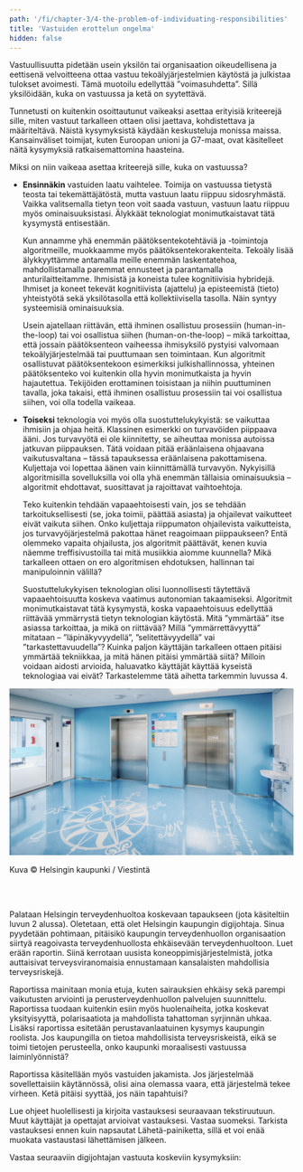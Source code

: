 ```yaml
---
path: '/fi/chapter-3/4-the-problem-of-individuating-responsibilities'
title: 'Vastuiden erottelun ongelma'
hidden: false
---
```


<hero-icon heroIcon='chap3'/>


<styled-text>

Vastuullisuutta pidetään usein yksilön tai organisaation oikeudellisena ja eettisenä velvoitteena ottaa vastuu tekoälyjärjestelmien käytöstä ja julkistaa tulokset avoimesti. Tämä muotoilu edellyttää ”voimasuhdetta”. Sillä yksilöidään, kuka on vastuussa ja ketä on syytettävä.

Tunnetusti on kuitenkin osoittautunut vaikeaksi asettaa erityisiä kriteerejä sille, miten vastuut tarkalleen ottaen olisi jaettava, kohdistettava ja määriteltävä. Näistä kysymyksistä käydään keskusteluja monissa maissa. Kansainväliset toimijat, kuten Euroopan unioni ja G7-maat, ovat käsitelleet näitä kysymyksiä ratkaisemattomina haasteina.

Miksi on niin vaikeaa asettaa kriteerejä sille, kuka on vastuussa?

* **Ensinnäkin** vastuiden laatu vaihtelee. Toimija on vastuussa tietystä teosta tai tekemättäjätöstä, mutta vastuun laatu riippuu sidosryhmästä. Vaikka valitsemalla tietyn teon voit saada vastuun, vastuun laatu riippuu myös ominaisuuksistasi. Älykkäät teknologiat monimutkaistavat tätä kysymystä entisestään.

    Kun annamme yhä enemmän päätöksentekotehtäviä ja -toimintoja algoritmeille, muokkaamme myös päätöksentekorakenteita. Tekoäly lisää älykkyyttämme antamalla meille enemmän laskentatehoa, mahdollistamalla paremmat ennusteet ja parantamalla anturilaitteitamme. Ihmisistä ja koneista tulee kognitiivisia hybridejä. Ihmiset ja koneet tekevät kognitiivista (ajattelu) ja episteemistä (tieto) yhteistyötä sekä yksilötasolla että kollektiivisella tasolla. Näin syntyy systeemisiä ominaisuuksia.

    Usein ajatellaan riittävän, että ihminen osallistuu prosessiin (human-in-the-loop) tai voi osallistua siihen (human-on-the-loop) – mikä tarkoittaa, että jossain päätöksenteon vaiheessa ihmisyksilö pystyisi valvomaan tekoälyjärjestelmää tai puuttumaan sen toimintaan. Kun algoritmit osallistuvat päätöksentekoon esimerkiksi julkishallinnossa, yhteinen päätöksenteko voi kuitenkin olla hyvin monimutkaista ja hyvin hajautettua. Tekijöiden erottaminen toisistaan ja niihin puuttuminen tavalla, joka takaisi, että ihminen osallistuu prosessiin tai voi osallistua siihen, voi olla todella vaikeaa.

* **Toiseksi** teknologia voi myös olla suostuttelukykyistä: se vaikuttaa ihmisiin ja ohjaa heitä. Klassinen esimerkki on turvavöiden piippaava ääni. Jos turvavyötä ei ole kiinnitetty, se aiheuttaa monissa autoissa jatkuvan piippauksen. Tätä voidaan pitää eräänlaisena ohjaavana vaikutusvaltana – tässä tapauksessa eräänlaisena pakottamisena. Kuljettaja voi lopettaa äänen vain kiinnittämällä turvavyön. Nykyisillä algoritmisilla sovelluksilla voi olla yhä enemmän tällaisia ominaisuuksia – algoritmit ehdottavat, suosittavat ja rajoittavat vaihtoehtoja.

    Teko kuitenkin tehdään vapaaehtoisesti vain, jos se tehdään tarkoituksellisesti (se, joka toimii, päättää asiasta) ja ohjailevat vaikutteet eivät vaikuta siihen. Onko kuljettaja riippumaton ohjailevista vaikutteista, jos turvavyöjärjestelmä pakottaa hänet reagoimaan piippaukseen? Entä olemmeko vapaita ohjailusta, jos algoritmit päättävät, kenen kuvia näemme treffisivustoilla tai mitä musiikkia aiomme kuunnella? Mikä tarkalleen ottaen on ero algoritmisen ehdotuksen, hallinnan tai manipuloinnin välillä?

    Suostuttelukykyisen teknologian olisi luonnollisesti täytettävä vapaaehtoisuutta koskeva vaatimus autonomian takaamiseksi. Algoritmit monimutkaistavat tätä kysymystä, koska vapaaehtoisuus edellyttää riittävää ymmärrystä tietyn teknologian käytöstä. Mitä ”ymmärtää” itse asiassa tarkoittaa, ja mikä on riittävää? Millä ”ymmärrettävyyttä” mitataan – ”läpinäkyvyydellä”, ”selitettävyydellä” vai ”tarkastettavuudella”? Kuinka paljon käyttäjän tarkalleen ottaen pitäisi ymmärtää tekniikkaa, ja mitä hänen pitäisi ymmärtää siitä? Milloin voidaan aidosti arvioida, haluavatko käyttäjät käyttää kyseistä teknologiaa vai eivät? Tarkastelemme tätä aihetta tarkemmin luvussa 4.

</styled-text>

<quiz id="c40d3980-d9a4-5bb3-be35-aa497e1df7f5">

<img src="_MS_9489_HDR_cropped.jpg" alt="Hospital"> </img>

Kuva © Helsingin kaupunki / Viestintä

<br>
<br>

Palataan Helsingin terveydenhuoltoa koskevaan tapaukseen (jota käsiteltiin luvun 2 alussa). Oletetaan, että olet Helsingin kaupungin digijohtaja. Sinua pyydetään pohtimaan, pitäisikö kaupungin terveydenhuollon organisaation siirtyä reagoivasta terveydenhuollosta ehkäisevään terveydenhuoltoon. Luet erään raportin. Siinä kerrotaan uusista koneoppimisjärjestelmistä, jotka auttaisivat terveysviranomaisia ennustamaan kansalaisten mahdollisia terveysriskejä.

Raportissa mainitaan monia etuja, kuten sairauksien ehkäisy sekä parempi vaikutusten arviointi ja perusterveydenhuollon palvelujen suunnittelu. Raportissa tuodaan kuitenkin esiin myös huolenaiheita, jotka koskevat yksityisyyttä, polarisaatiota ja mahdollista tahattoman syrjinnän uhkaa. Lisäksi raportissa esitetään perustavanlaatuinen kysymys kaupungin roolista. Jos kaupungilla on tietoa mahdollisista terveysriskeistä, eikä se toimi tietojen perusteella, onko kaupunki moraalisesti vastuussa laiminlyönnistä?

Raportissa käsitellään myös vastuiden jakamista. Jos järjestelmää sovellettaisiin käytännössä, olisi aina olemassa vaara, että järjestelmä tekee virheen. Ketä pitäisi syyttää, jos näin tapahtuisi?

Lue ohjeet huolellisesti ja kirjoita vastauksesi seuraavaan tekstiruutuun. Muut käyttäjät ja opettajat arvioivat vastauksesi. Vastaa suomeksi. Tarkista vastauksesi ennen kuin napsautat Lähetä-painiketta, sillä et voi enää muokata vastaustasi lähettämisen jälkeen.

Vastaa seuraaviin digijohtajan vastuuta koskeviin kysymyksiin:

</quiz>

<quiz id="d4edd1dd-fa9c-5ab2-b65a-3f3e06c6a905"> </quiz>
